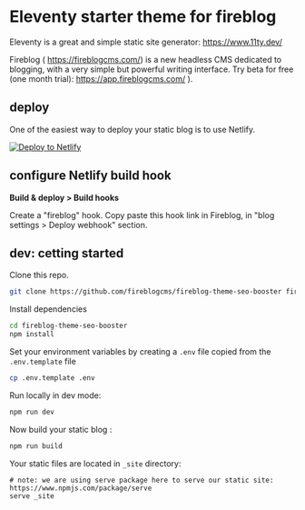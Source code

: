 # Eleventy starter theme for fireblog

Eleventy is a great and simple static site generator: https://www.11ty.dev/

Fireblog ( https://fireblogcms.com/) is a new headless CMS dedicated to blogging, with a very simple but powerful writing interface. Try beta for free (one month trial): https://app.fireblogcms.com/ ).

## deploy

One of the easiest way to deploy your static blog is to use Netlify.

<a href='https://app.netlify.com/start/deploy?repository=https://github.com/fireblogcms/fireblog-theme-seo-booster#FIREBLOG_GRAPHQL_ENDPOINT=https://api.fireblogcms.com/graphql/blogset/5f5f73057ac2640018cb0fc7&BLOG_ID=5e0cc6b2c96420000444d376&SITE_URL=https://yoursite.netlify.app'>
<img src="https://www.netlify.com/img/deploy/button.svg" alt="Deploy to Netlify">
</a>

## configure Netlify build hook

**Build & deploy > Build hooks**

Create a "fireblog" hook. Copy paste this hook link in Fireblog, in "blog settings > Deploy webhook" section.

## dev: cetting started

Clone this repo.

```sh
git clone https://github.com/fireblogcms/fireblog-theme-seo-booster fireblog
```

Install dependencies

```sh
cd fireblog-theme-seo-booster
npm install
```

Set your environment variables by creating a `.env` file copied from the `.env.template` file

```sh
cp .env.template .env
```

Run locally in dev mode:

```sh
npm run dev
```

Now build your static blog :

```sh
npm run build
```

Your static files are located in `_site` directory:

```
# note: we are using serve package here to serve our static site: https://www.npmjs.com/package/serve
serve _site
```
